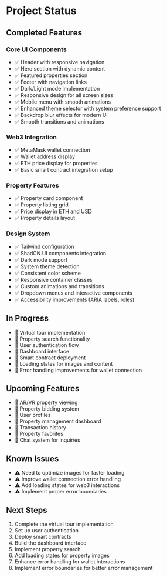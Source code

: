 # Project Status

## Completed Features

### Core UI Components
- ✅ Header with responsive navigation
- ✅ Hero section with dynamic content
- ✅ Featured properties section
- ✅ Footer with navigation links
- ✅ Dark/Light mode implementation
- ✅ Responsive design for all screen sizes
- ✅ Mobile menu with smooth animations
- ✅ Enhanced theme selector with system preference support
- ✅ Backdrop blur effects for modern UI
- ✅ Smooth transitions and animations

### Web3 Integration
- ✅ MetaMask wallet connection
- ✅ Wallet address display
- ✅ ETH price display for properties
- ✅ Basic smart contract integration setup

### Property Features
- ✅ Property card component
- ✅ Property listing grid
- ✅ Price display in ETH and USD
- ✅ Property details layout

### Design System
- ✅ Tailwind configuration
- ✅ ShadCN UI components integration
- ✅ Dark mode support
- ✅ System theme detection
- ✅ Consistent color scheme
- ✅ Responsive container classes
- ✅ Custom animations and transitions
- ✅ Dropdown menus and interactive components
- ✅ Accessibility improvements (ARIA labels, roles)

## In Progress
- 🚧 Virtual tour implementation
- 🚧 Property search functionality
- 🚧 User authentication flow
- 🚧 Dashboard interface
- 🚧 Smart contract deployment
- 🚧 Loading states for images and content
- 🚧 Error handling improvements for wallet connection

## Upcoming Features
- 📅 AR/VR property viewing
- 📅 Property bidding system
- 📅 User profiles
- 📅 Property management dashboard
- 📅 Transaction history
- 📅 Property favorites
- 📅 Chat system for inquiries

## Known Issues
- ⚠️ Need to optimize images for faster loading
- ⚠️ Improve wallet connection error handling
- ⚠️ Add loading states for web3 interactions
- ⚠️ Implement proper error boundaries

## Next Steps
1. Complete the virtual tour implementation
2. Set up user authentication
3. Deploy smart contracts
4. Build the dashboard interface
5. Implement property search
6. Add loading states for property images
7. Enhance error handling for wallet interactions
8. Implement error boundaries for better error management
